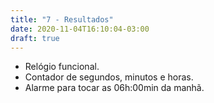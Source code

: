 ```yaml
---
title: "7 - Resultados"
date: 2020-11-04T16:10:04-03:00
draft: true
---
```

- Relógio funcional.
- Contador de segundos, minutos e horas.
- Alarme para tocar as 06h:00min da manhã.